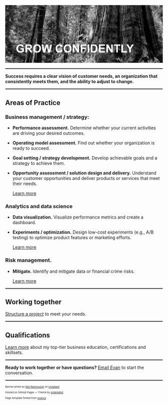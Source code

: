 <img src="images/treetrunk.jpeg?raw=true"/>

<hr style="border:0.1px solid gray">

**Success requires a clear vision of customer needs, an organization that consistently meets them, and the ability to adjust to change.**

<hr style="border:0.1px solid gray">

## Areas of Practice

### Business management / strategy: 
* **Performance assessment.** Determine whether your current activities are driving your desired outcomes.
* **Operating model assessment.** Find out whether your organization is ready to succeed.
* **Goal setting / strategy development.** Develop achievable goals and a strategy to achieve them.
* **Opportunity assessment / solution design and delivery.** Understand your customer opportunities and deliver products or services that meet their needs.

    [Learn more](/business_management_strategy) <!-- about Evan's perspectives and relevant project work. -->

### Analytics and data science
* **Data visualization.** Visualize performance metrics and create a dashboard.
* **Experiments / optimization.** Design low-cost experiments (e.g., A/B testing) to optimize product features or marketing efforts.

    [Learn more](/analytics_and_data_science)

### Risk management. 
* **Mitigate.** Identify and mitigate data or financial crime risks.

    [Learn more](/risk_management)


<!--

<p style="font-size:36px"><strong> Risk management. </strong> Identify and mitigate data or financial crime risks. </p>

    [Learn more](/risk_management)


## Functional Areas

### Business management / strategy 

<p align="center">
  <img src="images/customer flow logo.png?raw=true"/>
</p>

[Read](/business_management_strategy) Evan's perspectives and learn about his project work in business management and business strategy. 

 
//[Project 1 Title](/sample_page)


### Analytics and data science

<p align="center">
  <img src="images/Customer service dashboard truncated.png?raw=true"/>
</p>

[Learn more](/analytics_and_data_science) about Evan's thoughts and project work in analytics and data science.
  
//[Project 2 Title](/pdf/sample_presentation.pdf)


### Risk management

<p align="center">
  <img src="images/stop bad stuff.png?raw=true"/>
</p>

[Find out more](/risk_management) about Evan's perspectives and experience in risk management.

<hr style="border:0.1px solid gray">

<br>

-->

<hr style="border:.1px solid gray">

## Working together

[Structure a project](/engagement_model) to meet your needs.

<hr style="border:.1px solid gray">

## Qualifications
[Learn more](/education_capabilities) about my top-tier business education, certifications and skillsets. 

<hr style="border:.1px solid gray">

**Ready to work together or have questions?** [Email Evan](mailto:grow.with.a.purpose@gmail.com) to start the conversation.

<!--

### Project ideas
[See here](/ideas) for potential ways to work together. 

---

[Project 3 Title](http://example.com/)

## Why we should partner 🤝 
* <em>Outcomes focus.</em> I focus on the outcomes you are trying to achieve, and tailor-make a solution for you.
* <em>Collaborative model.</em> I will share progress along the way to ensure the final product meets your requirements.
* <em>Cross-functional expertise.</em> Strategy + data analysis skillsets means we'll find viable solutions that play to your organization's strengths.
* <em>Broad domain knowledge.</em> Broad industry and growth phase experience means I've worked with an organization like yours.

### Category Name 2

- [Project 1 Title](http://example.com/)
- [Project 2 Title](http://example.com/)
- [Project 3 Title](http://example.com/)
- [Project 4 Title](http://example.com/)
- [Project 5 Title](http://example.com/)
-->
  
<hr style="border:.1px solid gray">

<p style="font-size:8px">Banner photo by <a href="https://unsplash.com/@nilsynils?utm_content=creditCopyText&utm_medium=referral&utm_source=unsplash">Nils Rasmusson</a> on <a href="https://unsplash.com/photos/a-large-tree-in-the-middle-of-a-forest-oRPinlCTEbk?utm_content=creditCopyText&utm_medium=referral&utm_source=unsplash">Unsplash</a></p>  
<p style="font-size:8px">Hosted on GitHub Pages &mdash; Theme by <a href="https://github.com/orderedlist">orderedlist</a></p>
<p style="font-size:8px">Page template forked from <a href="https://github.com/evanca/quick-portfolio">evanca</a></p>
<!-- Remove above link if you don't want to attibute -->
